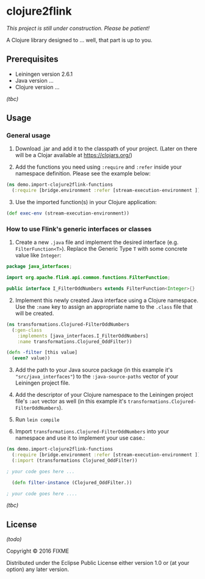 # clojure2flink


*This project is still under construction. Please be patient!*

A Clojure library designed to ... well, that part is up to you.

## Prerequisites

- Leiningen version 2.6.1
- Java version ...
- Clojure version ...

*(tbc)*

## Usage
### General usage

1) Download .jar and add it to the classpath of your project. (Later on there will be a Clojar available at <https://clojars.org/>)

2) Add the functions you need using `:require` and `:refer` inside your namespace definition. Please see the example below:

```clojure
(ns demo.import-clojure2flink-functions
  (:require [bridge.environment :refer [stream-execution-environment ]])
```

3) Use the imported function(s) in your Clojure application:

```clojure
(def exec-env (stream-execution-environment))
```

### How to use Flink's generic interfaces or classes

1) Create a new `.java` file and implement the desired interface (e.g. `FilterFunction<T>`).
Replace the Generic Type `T` with some concrete value like `Integer`:

```java
package java_interfaces;

import org.apache.flink.api.common.functions.FilterFunction;

public interface I_FilterOddNumbers extends FilterFunction<Integer>{}
```

2) Implement this newly created Java interface using a Clojure namespace. Use the `:name` key to assign an appropriate name to the `.class` file that will be created.

```clojure
(ns transformations.Clojured-FilterOddNumbers
  (:gen-class
    :implements [java_interfaces.I_FilterOddNumbers]
    :name transformations.Clojured_OddFilter))

(defn -filter [this value]
  (even? value))
```

3) Add the path to your Java source package (in this example it's `"src/java_interfaces"`) to the `:java-source-paths` vector of your Leiningen project file.

4) Add the descriptor of your Clojure namespace to the Leiningen project file's `:aot` vector as well (in this example it's `transformations.Clojured-FilterOddNumbers`).

5) Run `lein compile`

6) Import `transformations.Clojured-FilterOddNumbers` into your namespace and use it to implement your use case.:

```clojure
(ns demo.import-clojure2flink-functions
  (:require [bridge.environment :refer [stream-execution-environment ]])
  (:import (transformations Clojured_OddFilter))

; your code goes here ...

  (defn filter-instance (Clojured_OddFilter.))

; your code goes here ....
```

*(tbc)*

## License

*(todo)*

Copyright © 2016 FIXME

Distributed under the Eclipse Public License either version 1.0 or (at
your option) any later version.
